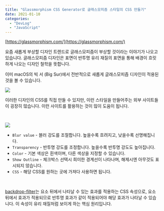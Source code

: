 ```yaml
---
title: "Glassmorphism CSS Generator로 글래스모피즘 스타일의 CSS 만들기"
date: 2021-01-10
categories: 
  - "DevLog"
  - "JavaScript"
---
```


[https://glassmorphism.com/](https://glassmorphism.com/)

요즘 새롭게 부상할 디자인 트렌드로 글래스모피즘이 부상할 것이라는 이야기가 나오고 있습니다. 글래스모피즘 디자인은 표면이 반투명 유리 재질의 표면을 통해 배경이 흐릿하게 나오는 디자인 철학을 뜻합니다.

이미 macOS의 빅 서 (Big Sur)에서 전반적으로 새롭게 글래스모피즘 디자인이 적용된 것을 볼 수 있습니다.

![](./assets/img/wp-content/uploads/2021/01/스크린샷-2021-01-10-오후-11.57.48.jpg)

이러한 디자인의 CSS를 직접 만들 수 있지만, 이런 스타일을 만들어주는 외부 사이트들이 굉장히 많습니다. 이런 사이트를 활용하는 것이 많이 도움이 됩니다.

 

![](./assets/img/wp-content/uploads/2021/01/스크린샷-2021-01-11-오전-12.03.26.jpg)

- `Blur value` - 블러 강도를 조절합니다. 높을수록 흐려지고, 낮을수록 선명해집니다.
- `Transparency` - 반투명 강도를 조정합니다. 높을수록 반투명 강도도 높아집니다.
- `Color` - 기본 색상은 흰색이며, 다른 색상을 지정할 수 있습니다.
- `Show Outline` - 체크박스 선택시 희미한 경계선이 나타나며, 해제시엔 아무것도 표시되지 않습니다.
- `CSS` - 해당 CSS를 원하는 곳에 가져다 사용하면 됩니다.

 

[backdrop-filter](https://developer.mozilla.org/ko/docs/Web/CSS/backdrop-filter)는 요소 뒤에서 나타날 수 있는 효과를 적용하는 CSS 속성으로, 요소 뒤에서 효과가 적용되므로 반투명 효과가 같이 적용되어야 해당 효과가 나타날 수 있습니다. 이 속성이 유리 재질처럼 보이게 하는 핵심 원리입니다.
